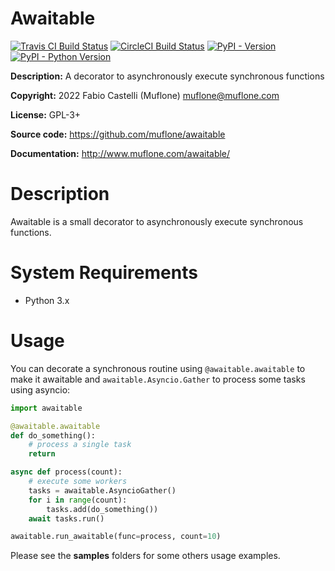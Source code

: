 # Awaitable

[![Travis CI Build Status](https://img.shields.io/travis/com/muflone/awaitable/master.svg)](https://www.travis-ci.com/github/muflone/awaitable)
[![CircleCI Build Status](https://img.shields.io/circleci/project/github/muflone/awaitable/master.svg)](https://circleci.com/gh/muflone/awaitable)
[![PyPI - Version](https://img.shields.io/pypi/v/Awaitable.svg)](https://pypi.org/project/Awaitable/)
[![PyPI - Python Version](https://img.shields.io/pypi/pyversions/Awaitable.svg)](https://pypi.org/project/Awaitable/)

**Description:** A decorator to asynchronously execute synchronous functions

**Copyright:** 2022 Fabio Castelli (Muflone) <muflone@muflone.com>

**License:** GPL-3+

**Source code:** https://github.com/muflone/awaitable

**Documentation:** http://www.muflone.com/awaitable/

# Description

Awaitable is a small decorator to asynchronously execute synchronous functions.

# System Requirements

* Python 3.x

# Usage

You can decorate a synchronous routine using `@awaitable.awaitable` to make it
awaitable and `awaitable.Asyncio.Gather` to process some tasks using asyncio:

```python
import awaitable

@awaitable.awaitable
def do_something():
    # process a single task
    return

async def process(count):
    # execute some workers
    tasks = awaitable.AsyncioGather()
    for i in range(count):
        tasks.add(do_something())
    await tasks.run()

awaitable.run_awaitable(func=process, count=10)
```

Please see the **samples** folders for some others usage examples.
